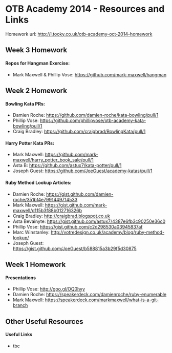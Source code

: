 OTB Academy 2014 - Resources and Links
=====================
Homework url: http://l.tooky.co.uk/otb-academy-oct-2014-homework

## Week 3 Homework

#### Repos for Hangman Exercise:

- Mark Maxwell & Phillip Vose: https://github.com/mark-maxwell/hangman

## Week 2 Homework

#### Bowling Kata PRs:

- Damien Roche: https://github.com/damien-roche/kata-bowling/pull/1
- Phillip Vose: https://github.com/phillipvose/otb-academy-kata-bowling/pull/1
- Craig Bradley: https://github.com/craigbrad/BowlingKata/pull/1

#### Harry Potter Kata PRs:

- Mark Maxwell: https://github.com/mark-maxwell/harry_potter_book_sale/pull/1
- Asta B: https://github.com/astux7/kata-potter/pull/1
- Joseph Guest: https://github.com/JoeGuest/academy-katas/pull/1

#### Ruby Method Lookup Articles:

- Damien Roche: https://gist.github.com/damien-roche/351bf4e7991449714533
- Mark Maxwell: https://gist.github.com/mark-maxwell/d115b3f88b012716326b
- Craig Bradley: http://craigbrad.blogspot.co.uk
- Asta Bevainyte: https://gist.github.com/astux7/4387e6fb3c90250e36c0
- Phillip Vose: https://gist.github.com/c2d298530a03945837af
- Marc Winstanley: http://votredesign.co.uk/academy/blog/ruby-method-lookup/
- Joseph Guest: https://gist.github.com/JoeGuest/b588815a3b29f5d30875

## Week 1 Homework

#### Presentations

- Phillip Vose: http://goo.gl/OQ0hyy
- Damien Roche: https://speakerdeck.com/damienroche/ruby-enumerable
- Mark Maxwell: https://speakerdeck.com/markmaxwell/what-is-a-git-branch

## Other Useful Resources

#### Useful Links
- tbc
